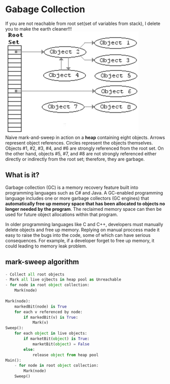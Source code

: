 # Gabage Collection
If you are not reachable from root set(set of variables from stack), I delete you to make the earth cleaner!!!  
![image](imgs/Animation_of_the_Naive_Mark_and_Sweep_Garbage_Collector_Algorithm.gif)  
Naive mark-and-sweep in action on a **heap** containing eight objects. Arrows represent object references. Circles represent the objects themselves. Objects #1, #2, #3, #4, and #6 are strongly referenced from the root set. On the other hand, objects #5, #7, and #8 are not strongly referenced either directly or indirectly from the root set; therefore, they are garbage.

## What is it?
Garbage collection (GC) is a memory recovery feature built into programming languages such as C# and Java. A GC-enabled programming language includes one or more garbage collectors (GC engines) that **automatically free up memory space that has been allocated to objects no longer needed by the program**. The reclaimed memory space can then be used for future object allocations within that program.

In older programming languages like C and C++, developers must manually delete objects and free up memory. Replying on manual proccess made it easy to raise the bugs into the code, some of which can have serious consequences. For example, if a developer forget to free up memory, it could leading to memory leak problem.

## mark-sweep algorithm  
```py
- Collect all root objects
- Mark all live ojbects in heap pool as Unreachable
- for node in root object collection:
    Mark(node)

Mark(node):
    markedBit(node) is True
    for each v referenced by node:
        if markedBit(v) is True:
            Mark(v)
Sweep():
    for each object in live objects:
        if marketBit(object) is True:
            marketBit(object) = False
        else:
            release object from heap pool
Main():
    - for node in root object collection:
        Mark(node)
    Sweep()
```